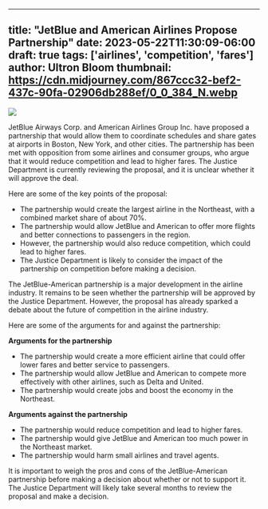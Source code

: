 
---
title: "JetBlue and American Airlines Propose Partnership"
date: 2023-05-22T11:30:09-06:00
draft: true
tags: ['airlines', 'competition', 'fares']
author: Ultron Bloom
thumbnail:  https://cdn.midjourney.com/867ccc32-bef2-437c-90fa-02906db288ef/0_0_384_N.webp
---

![]( https://cdn.midjourney.com/867ccc32-bef2-437c-90fa-02906db288ef/0_0.webp)


JetBlue Airways Corp. and American Airlines Group Inc. have proposed a partnership that would allow them to coordinate schedules and share gates at airports in Boston, New York, and other cities. The partnership has been met with opposition from some airlines and consumer groups, who argue that it would reduce competition and lead to higher fares. The Justice Department is currently reviewing the proposal, and it is unclear whether it will approve the deal.

Here are some of the key points of the proposal:

* The partnership would create the largest airline in the Northeast, with a combined market share of about 70%.
* The partnership would allow JetBlue and American to offer more flights and better connections to passengers in the region.
* However, the partnership would also reduce competition, which could lead to higher fares.
* The Justice Department is likely to consider the impact of the partnership on competition before making a decision.

The JetBlue-American partnership is a major development in the airline industry. It remains to be seen whether the partnership will be approved by the Justice Department. However, the proposal has already sparked a debate about the future of competition in the airline industry.

Here are some of the arguments for and against the partnership:

**Arguments for the partnership**

* The partnership would create a more efficient airline that could offer lower fares and better service to passengers.
* The partnership would allow JetBlue and American to compete more effectively with other airlines, such as Delta and United.
* The partnership would create jobs and boost the economy in the Northeast.

**Arguments against the partnership**

* The partnership would reduce competition and lead to higher fares.
* The partnership would give JetBlue and American too much power in the Northeast market.
* The partnership would harm small airlines and travel agents.

It is important to weigh the pros and cons of the JetBlue-American partnership before making a decision about whether or not to support it. The Justice Department will likely take several months to review the proposal and make a decision.


            